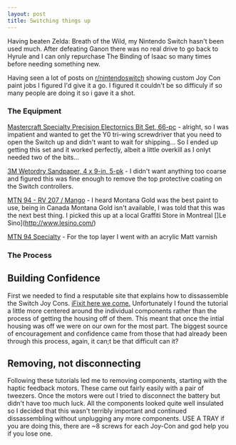 ```yaml
---
layout: post
title: Switching things up
---
```


Having beaten Zelda: Breath of the Wild, my Nintendo Switch hasn't been used much. After defeating Ganon there was no real drive to go back to Hyrule and I can only repurchase The Binding of Isaac so many times before needing something new. 

Having seen a lot of posts on [r/nintendoswitch](http://reddit.com/r/nintendoswitch) showing custom Joy Con paint jobs I figured I'd give it a go. I figured it couldn't be so difficuly if so many people are doing it so i gave it a shot. 

### The Equipment
[Mastercraft Specialty Precision Electornics Bit Set, 66-pc](http://www.canadiantire.ca/en/pdp/mastercraft-specialty-precision-electronics-bit-set-66-pc-0573624p.html) - alright, so I was impatient and wanted to get the Y0 tri-wing screwdriver that you need to open the Switch up and didn't want to wait for shipping... So I ended up getting this set and it worked perfectly, albeit a little overkill as I onlyt needed two of the bits...

[3M Wetordry Sandpaper, 4 x 9-in, 5-pk](http://www.canadiantire.ca/en/pdp/3m-wetordry-sandpaper-4-x-9-in-5-pk-0475844p.html#srp) - I didn't want anything too coarse and figured this was fine enough to remove the top protective coating on the Switch controllers. 

[MTN 94 - RV 207 / Mango](http://www.mtncolors.com/product/mtn-94/) - I heard Montana Gold was the best paint to use, being in Canada Montana Gold isn't available, I was told that this was the next best thing. I picked this up at a local Graffiti Store in Montreal []Le Sino](http://www.lesino.com/)

[MTN 94 Specialty](http://www.montanacolors.com/webapp/spray?id=564) - For the top layer I went with an acrylic Matt varnish

### The Process
## Building Confidence
First we needed to find a resputable site that explains how to dissassemble the Switch Joy Cons. [iFixit here we come.](https://www.ifixit.com/Teardown/Nintendo+Switch+Teardown/78263) Unfortunately I found the tutorial a little more centered around the individual components rather than the process of getting the housing off of them. This meant that once the intial housing was off we were on our own for the most part. The biggest source of encouragement and confidence came from those that had already been through this process, again, it can;t be that difficult can it? 

## Removing, not disconnecting
Following these tutorials led me to removing components, starting with the haptic feedback motors. These came out fairly easily with a pair of tweezers. Once the motors were out I tried to disconnect the battery but didn't have too much luck. All the components looked quite well insulated so I decided that this wasn't terribly important and continued dissassembling without unplugging any more components. USE A TRAY if you are doing this, there are ~8 screws for each Joy-Con and god help you if you lose one. 





